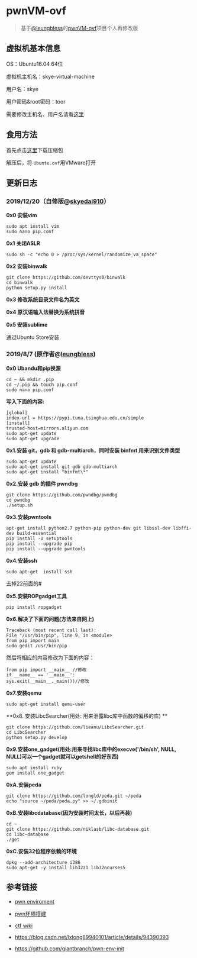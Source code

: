# pwnVM-ovf
> 基于[@leungbless](<https://github.com/leungbless>)的[pwnVM-ovf](<https://github.com/leungbless/pwnVM-ovf>)项目个人再修改版



## 虚拟机基本信息

OS：Ubuntu16.04 64位

虚拟机主机名：skye-virtual-machine

用户名：skye

用户密码&root密码：toor

需要修改主机名、用户名请看[这里](<https://blog.csdn.net/HuLuWa1997/article/details/89919758>)



## 食用方法

首先点击[这里]()下载压缩包

解压后，将 ``Ubuntu.ovf``用VMware打开



## 更新日志

### 2019/12/20（自修版@[skyedai910](https://github.com/skyedai910)）

**0x0 安装vim**

```shell
sudo apt install vim
sudo nano pip.conf
```

 

**0x1 关闭ASLR**

```shell
sudo sh -c "echo 0 > /proc/sys/kernel/randomize_va_space"
```



**0x2 安装binwalk**

```shell
git clone https://github.com/devttys0/binwalk
cd binwalk
python setup.py install
```



**0x3 修改系统目录文件名为英文**



**0x4 原汉语输入法替换为系统拼音**



**0x5 安装sublime**

通过Ubuntu Store安装



### 2019/8/7 (原作者@[leungbless](https://github.com/leungbless))

**0x0 Ubandu和pip换源**

```shell
cd ~ && mkdir .pip
cd ~/.pip && touch pip.conf
sudo nano pip.conf
```

**写入下面的内容:**

```
[global]
index-url = https://pypi.tuna.tsinghua.edu.cn/simple
[install]
trusted-host=mirrors.aliyun.com
sudo apt-get update
sudo apt-get upgrade
```



**0x1.安装 git，gdb 和 gdb-multiarch，同时安装 binfmt 用来识别文件类型**

```shell
sudo apt-get update
sudo apt-get install git gdb gdb-multiarch
sudo apt-get install "binfmt\*"
```

 

**0x2.安装 gdb 的插件 pwndbg**

```shell
git clone https://github.com/pwndbg/pwndbg
cd pwndbg
./setup.sh
```

 

**0x3.安装pwntools**

```shell
apt-get install python2.7 python-pip python-dev git libssl-dev libffi-dev build-essential
pip install -U setuptools
pip install --upgrade pip
pip install --upgrade pwntools
```

 

**0x4.安装ssh**

```shell
sudo apt-get  install ssh
```

去掉22前面的#



**0x5.安装ROPgadget工具**

```shell
pip install ropgadget
```

 

**0x6.解决了下面的问题(方法来自网上)**

```shell
Traceback (most recent call last):
File "/usr/bin/pip", line 9, in <module>
from pip import main
sudo gedit /usr/bin/pip
```

然后将相应的内容修改为下面的内容：

```shell
from pip import __main__ //修改
if __name__ == '__main__':
sys.exit(__main__._main())//修改
```



**0x7.安装qemu**

```shell
sudo apt-get install qemu-user
```

 

**0x8. 安装LibcSearcher(用处: 用来泄露libc库中函数的偏移的库) **

```shell
git clone https://github.com/lieanu/LibcSearcher.git
cd LibcSearcher
python setup.py develop
```

 

**0x9.安装one_gadget(用处:用来寻找libc库中的execve('/bin/sh', NULL, NULL)可以一个gadget就可以getshell的好东西)**

```shell
sudo apt install ruby
gem install one_gadget
```

 

**0xA.安装peda**

```shell
git clone https://github.com/longld/peda.git ~/peda
echo "source ~/peda/peda.py" >> ~/.gdbinit
```

 

**0xB.安装libcdatabase(因为安装时间太长，以后再装)**

```shell
cd ~
git clone https://github.com/niklasb/libc-database.git
cd libc-database
./get
```



**0xC.安装32位程序依赖的环境**

```shell
dpkg --add-architecture i386
sudo apt-get -y install lib32z1 lib32ncurses5
```



## 参考链接

* [pwn enviroment](<https://www.jianshu.com/p/1476f38e3aa3>		)

* [pwn环境搭建]([https://carlstar.club/2018/09/03/pwn%E7%8E%AF%E5%A2%83%E6%90%AD%E5%BB%BA/#%E5%AE%89%E8%A3%85libcdatabase](https://carlstar.club/2018/09/03/pwn环境搭建/#安装libcdatabase))

* [ctf wiki](<https://wiki.x10sec.org/>)
* <https://blog.csdn.net/lxlong89940101/article/details/94390393>

*  <https://github.com/giantbranch/pwn-env-init>